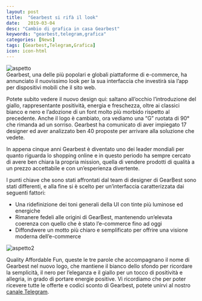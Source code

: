 ```yaml
---
layout: post
title:  "Gearbest si rifà il look"
date:   2019-03-04
desc: "Cambio di grafica in casa Gearbest"
keywords: "gearbest,telegram,grafica"
categories: [News]
tags: [Gearbest,Telegram,Grafica]
icon: icon-html
---
```

![aspetto](https://offertedalweb.net/wp-content/uploads/2019/02/GearBest-new1.png)<br>
Gearbest, una delle più popolari e globali piattaforme di e-commerce, ha annunciato il nuovissimo look per la sua interfaccia che investirà sia l’app per dispositivi mobili che il sito web.

Potete subito vedere il nuovo design qui: saltano all’occhio l’introduzione del giallo, rappresentante positività, energia e freschezza, oltre ai classici bianco e nero e l’adozione di un font molto più morbido rispetto al precedente. Anche il logo è cambiato, ora vediamo una “G” ruotata di 90° che rimanda ad un sorriso. Gearbest ha comunicato di aver impiegato 17 designer ed aver analizzato ben 40 proposte per arrivare alla soluzione che vedete.

In appena cinque anni Gearbest è diventato uno dei leader mondiali per quanto riguarda lo shopping online e in questo periodo ha sempre cercato di avere ben chiara la propria mission, quella di vendere prodotti di qualità a un prezzo accettabile e con un’esperienza divertente.

I punti chiave che sono stati affrontati dal team di designer di GearBest sono stati differenti, e alla fine si è scelto per un’interfaccia caratterizzata dai seguenti fattori: <br>

- Una ridefinizione dei toni generali della UI con tinte più luminose ed energiche
- Rimanere fedeli alle origini di GearBest, mantenendo un’elevata coerenza con quello che è stato l’e-commerce fino ad oggi
- Diffondwere un motto più chiaro e semplificato per offrire una visione moderna dell’e-commerce

![aspetto2](http://www.hwupgrade.it/immagini/gearbest_newui_03.jpg)<br>

Quality Affordable Fun, queste le tre parole che accompagnano il nome di Gearbest nel nuovo logo, che mantiene il bianco dello sfondo per ricordare la semplicità, il nero per l’eleganza e il giallo per un tocco di positività e allegria, in grado di portare energie positive.
Vi ricordiamo che per poter ricevere tutte le offerte e codici sconto di Gearbest, potete unirvi al nostro [canale Telegram](https://t.me/Deals_Coupon).
